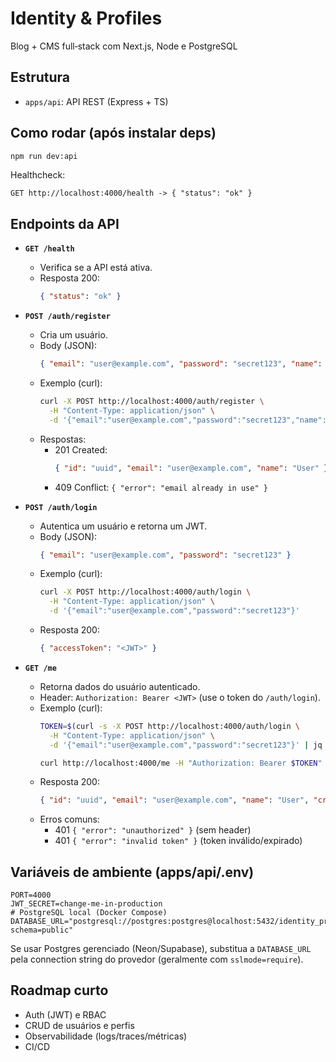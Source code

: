 # Identity & Profiles

Blog + CMS full‑stack com Next.js, Node e PostgreSQL

## Estrutura
- `apps/api`: API REST (Express + TS)

## Como rodar (após instalar deps)
```bash
npm run dev:api
```

Healthcheck:
```
GET http://localhost:4000/health -> { "status": "ok" }
```

## Endpoints da API

- **`GET /health`**
  - Verifica se a API está ativa.
  - Resposta 200:
    ```json
    { "status": "ok" }
    ```

- **`POST /auth/register`**
  - Cria um usuário.
  - Body (JSON):
    ```json
    { "email": "user@example.com", "password": "secret123", "name": "User" }
    ```
  - Exemplo (curl):
    ```bash
    curl -X POST http://localhost:4000/auth/register \
      -H "Content-Type: application/json" \
      -d '{"email":"user@example.com","password":"secret123","name":"User"}'
    ```
  - Respostas:
    - 201 Created:
      ```json
      { "id": "uuid", "email": "user@example.com", "name": "User" }
      ```
    - 409 Conflict: `{ "error": "email already in use" }`

- **`POST /auth/login`**
  - Autentica um usuário e retorna um JWT.
  - Body (JSON):
    ```json
    { "email": "user@example.com", "password": "secret123" }
    ```
  - Exemplo (curl):
    ```bash
    curl -X POST http://localhost:4000/auth/login \
      -H "Content-Type: application/json" \
      -d '{"email":"user@example.com","password":"secret123"}'
    ```
  - Resposta 200:
    ```json
    { "accessToken": "<JWT>" }
    ```

- **`GET /me`**
  - Retorna dados do usuário autenticado.
  - Header: `Authorization: Bearer <JWT>` (use o token do `/auth/login`).
  - Exemplo (curl):
    ```bash
    TOKEN=$(curl -s -X POST http://localhost:4000/auth/login \
      -H "Content-Type: application/json" \
      -d '{"email":"user@example.com","password":"secret123"}' | jq -r .accessToken)

    curl http://localhost:4000/me -H "Authorization: Bearer $TOKEN"
    ```
  - Resposta 200:
    ```json
    { "id": "uuid", "email": "user@example.com", "name": "User", "createdAt": "..." }
    ```
  - Erros comuns:
    - 401 `{ "error": "unauthorized" }` (sem header)
    - 401 `{ "error": "invalid token" }` (token inválido/expirado)

## Variáveis de ambiente (apps/api/.env)
```dotenv
PORT=4000
JWT_SECRET=change-me-in-production
# PostgreSQL local (Docker Compose)
DATABASE_URL="postgresql://postgres:postgres@localhost:5432/identity_profiles?schema=public"
```

Se usar Postgres gerenciado (Neon/Supabase), substitua a `DATABASE_URL` pela connection string do provedor (geralmente com `sslmode=require`).

## Roadmap curto
- Auth (JWT) e RBAC
- CRUD de usuários e perfis
- Observabilidade (logs/traces/métricas)
- CI/CD
